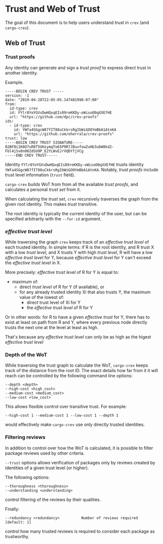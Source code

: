 # Trust and Web of Trust

The goal of this document is to help users understand trust in `crev` (and `cargo-crev`).

## Web of Trust


### Trust proofs

Any identity can generate and sign a *trust proof* to
express direct trust in another identity.

Example.

```text
-----BEGIN CREV TRUST -----
version: -1
date: "2019-04-28T22:05:05.147481998-07:00"
from:
  id-type: crev
  id: FYlr8YoYGVvDwHQxqEIs89reKKDy-oWisoO0qXXEfHE
  url: "https://github.com/dpc/crev-proofs"
ids:
  - id-type: crev
    id: YWfa4SGgcW87fIT88uCkkrsRgIbWiGOOYmBbA1AtnKA
    url: "https://github.com/oherrala/crev-proofs"
trust: low
-----BEGIN CREV TRUST SIGNATURE-----
02BF0i1K0O7uR8T5UHzymqTo65P9R7JDuvfowZuHb3ubW8kd2-Fbl4jSv0n08ZdSU9P_E2YLWvEJrVQDYfjVCg
-----END CREV TRUST-----
```

Identity `FYlr8YoYGVvDwHQxqEIs89reKKDy-oWisoO0qXXEfHE` trusts identity `YWfa4SGgcW87fIT88uCkkrsRgIbWiGOOYmBbA1AtnKA`.
Notably, *trust proofs* include trust level information (`trust` field).

`cargo-crev` builds WoT from  from all the available *trust proofs*, and calculates a personal *trust set* from it.

When calculating the *trust set*, `crev` recursively traverses the graph from the given root identity. This makes *trust* transitive.

The root identity is typically the current identity of the user,
but can be specified arbitrarily with the `--for-id` argument.

### *effective trust level*

While traversing the graph `crev` keeps track of an *effective trust level* of each trusted identity. In simple terms: if R is the root
identity, and R trust X with a low *trust level*, and X trusts Y with high *trust level*, R will have a low *effective trust level* for Y,
because *effective trust level* for Y can't exceed the *effective trust level* in X.

More precisely: *effective trust level* of R for Y is equal to:

* maximum of:
  * direct *trust level* of R for Y (if available), or
  * for any already trusted identity Xi that also trusts Y, the maximum value of the lowest of:
     * direct trust level of Xi for Y
     * the *effective trust level* of R for Y

Or in other words: for R to have a given *effective trust* for Y, there has to exist at least on path from R and Y,
where every previous node directly trusts the next one at the level at least as high.

That's because any *effective trust level* can only be as high as the higest *effective trust level*

### Depth of the WoT

While traversing the trust graph to calculate the WoT, `cargo-crev` keeps track of the distance from
the root ID. The exact details how far from it it will reach can be controlled by the following command
line options:

```text
--depth <depth>
--high-cost <high_cost>
--medium-cost <medium_cost>
--low-cost <low_cost>
```


This allows flexible control over transitive trust. For example:

```text
--high-cost 1 --medium-cost 1 --low-cost 1 --depth 1
```

would effectively make `cargo-crev` use only directly trusted identities.

### Filtering reviews

In addition to control over how the WoT is calculated, it is possible to
filter package reviews used by other criteria.

 
`--trust` options allows verification of packages only by reviews created
by identities of a given trust level (or higher).


The following options:

```text
--thoroughness <thoroughness>
--understanding <understanding>
```

control filtering of the reviews by their qualities.


Finally:

```text
--redundancy <redundancy>          Number of reviews required [default: 1]
```

control how many trusted reviews is required to consider each package as trustworthy.

